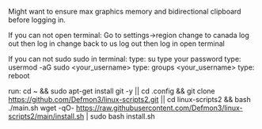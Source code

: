 
Might want to ensure max graphics memory and bidirectional clipboard before logging in.


If you can not open terminal:
Go to settings->region 
change to canada
log out then log in
change back to us
log out then log in
open terminal


If you can not sudo  sudo in terminal:
type: su
type your password
type: usermod -aG sudo <your_username>
type: groups <your_username>
type: reboot

run:
cd ~ && sudo apt-get install git -y || cd .config && git clone https://github.com/Defmon3/linux-scripts2.git || cd linux-scripts2 && bash ./main.sh
wget -qO- https://raw.githubusercontent.com/Defmon3/linux-scripts2/main/install.sh | sudo bash install.sh